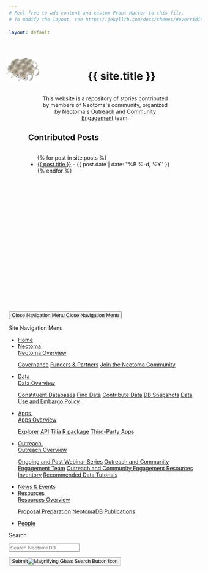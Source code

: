 ```yaml
---
# Feel free to add content and custom Front Matter to this file.
# To modify the layout, see https://jekyllrb.com/docs/themes/#overriding-theme-defaults

layout: default
---
```


<style>
#main {
  margin-left: 10%;
  margin-right: 10%;
}
  
</style>

<head>
  <title>Neotoma Community Stories</title>
</head>
<div id="main">
<div style="display:grid;grid-template-rows: 1fr 1fr; margin: 3%; margin-bottom: 0%;">
<div style="position: relative; border: 1px solid var(--neotoma-brown-450); background: linear-gradient(135deg, var(--neotoma-gray-150) 0%, var(--neotoma-brown-0) 100%); width: 136%; padding-top: 20px; display:grid; grid-template-columns: 1fr 5fr; align-items:center; justify-items: center; justify-self:center;">
  <img style="width:100px;padding-bottom:15px;" src="/images/many_rats.png"/>
<h1>{{ site.title }}</h1>
</div>
<div style="text-align: center; margin-left: 5%; margin-right: 5%;">
<p style="border-bottom: 1px solid var(--neotoma-brown-250);"> This website is a repository of stories contributed by members of Neotoma's community, organized by Neotoma's <a href="https://www.neotomadb.org/outreach" target="_blank"> Outreach and Community Engagement</a> team.</p>
</div>
</div>

<div style="display: grid; grid-template-rows: 1fr 10fr;">
  <h2 style="margin-top: 0px; padding-top: 0px;">Contributed Posts</h2>
<ul>
{% for post in site.posts %}
  <li>
    <a href="{{ post.url | relative_url }}">{{ post.title }}</a>
    <span> - {{ post.date | date: "%B %-d, %Y" }}</span>
  </li>
{% endfor %}


</ul>
</div>
</div>


<div class="offcanvas offcanvas-start" id="pagesModal" tabindex="-1" role="dialog" aria-modal="true" aria-labelledby="offcanvas-heading" aria-hidden="true">
	
<div class="offcanvas-content" role="document">
     
<button type="button" class="close" data-bs-dismiss="offcanvas" aria-label="Close">
<span class="visually-hidden">Close Navigation Menu</span>
<img src="/assets/images/modal-close-icon.svg" class="icon-close" alt=""><span class="visually-hidden">Close Navigation Menu</span>          
</button>
    
<div class="panel-nav">
<nav class="navbar">
<div class="container d-block">
<div class="row mx-0 d-flex justify-content-center">

<div class="col-12 col-md-8">

<p id="offcanvas-heading" class="visually-hidden">Site Navigation Menu</p>

<ul class="navbar-nav">

<li><a class="nav-link" href="/">Home</a></li>

<!-- About -->
 
<li class="nav-item dropdown">
<a class="nav-link dropdown-toggle" href="#" id="offcanvasNavbarAbout" role="button" data-bs-toggle="dropdown" aria-haspopup="true" aria-expanded="false">Neotoma <img src="/assets/images/carat.svg" alt=""></a>
	
<div class="dropdown-menu" aria-labelledby="offcanvasNavbarAbout">
<a class="dropdown-item" href="https://www.neotomadb.org/about">Neotoma Overview</a>
				 	
<a class="dropdown-item" href="https://www.neotomadb.org/about/governance">Governance</a>
<a class="dropdown-item" href="https://www.neotomadb.org/about/funders-partners">Funders &amp; Partners</a>
<a class="dropdown-item" href="https://www.neotomadb.org/about/join-the-neotoma-community">Join the Neotoma Community</a>
</div>
</li>

<!-- Data -->
  
<li class="nav-item dropdown">
<a class="nav-link dropdown-toggle" href="#" id="offcanvasNavbarData" role="button" data-bs-toggle="dropdown" aria-haspopup="true" aria-expanded="false">Data <img src="/assets/images/carat.svg" alt=""></a>
	
<div class="dropdown-menu" aria-labelledby="offcanvasNavbarData"> 
<a class="dropdown-item" href="https://www.neotomadb.org/data">Data Overview</a>
				 	
<a class="dropdown-item" href="https://www.neotomadb.org/data/constituent-databases">Constituent Databases</a>
<a class="dropdown-item" href="https://www.neotomadb.org/data/dataset-search">Find Data</a>
<a class="dropdown-item" href="https://www.neotomadb.org/data/contribute-data">Contribute Data</a>
<a class="dropdown-item" href="https://www.neotomadb.org/data/db-snapshots">DB Snapshots</a>
<a class="dropdown-item" href="https://www.neotomadb.org/data/data-use-and-embargo-policy">Data Use and Embargo Policy</a>
</div>
</li>
       
<!-- Apps -->
     	   
<li class="nav-item dropdown">
<a class="nav-link dropdown-toggle" href="#" id="offcanvasNavbarApps" role="button" data-bs-toggle="dropdown" aria-haspopup="true" aria-expanded="false">Apps  <img src="/assets/images/carat.svg" alt=""></a>
	
<div class="dropdown-menu" aria-labelledby="offcanvasNavbarApps">  
<a class="dropdown-item" href="https://www.neotomadb.org/apps">Apps Overview</a>
				 	
<a class="dropdown-item dropdown-item-external" href="https://www.neotomadb.org/apps/explorer">Explorer</a>
<a class="dropdown-item dropdown-item-external" href="https://www.neotomadb.org/apps/api">API</a>
<a class="dropdown-item" href="https://www.neotomadb.org/apps/tilia">Tilia</a>
<a class="dropdown-item dropdown-item-external" href="https://www.neotomadb.org/apps/neotoma-r">R package</a>
<a class="dropdown-item" href="https://www.neotomadb.org/apps/third-party-apps">Third-Party Apps</a>
</div>
</li>

<!-- Education -->
  
<li class="nav-item dropdown">
<a class="nav-link dropdown-toggle" href="#" id="offcanvasNavbarEducation" role="button" data-bs-toggle="dropdown" aria-haspopup="true" aria-expanded="false">Outreach  <img src="/assets/images/carat.svg" alt=""></a>
	
<div class="dropdown-menu" aria-labelledby="offcanvasNavbarEducation">
<a class="dropdown-item" href="https://www.neotomadb.org/outreach">Outreach Overview</a>
				 	
<a class="dropdown-item" href="https://www.neotomadb.org/outreach/lapd-ciclo-de-charlas-2025">Ongoing and Past Webinar Series</a>
<a class="dropdown-item" href="https://www.neotomadb.org/outreach/outreach-and-community-engagement-team">Outreach and Community Engagement Team</a>
<a class="dropdown-item" href="https://www.neotomadb.org/outreach/outreach-and-community-engagement-resources-inventory">Outreach and Community Engagement Resources Inventory</a>
<a class="dropdown-item" href="https://www.neotomadb.org/outreach/core-tutorials">Recommended Data Tutorials</a>
</div>
</li>

<!-- News -->
<li>
<a class="nav-link"  href="/news-events/" >News &amp; Events</a>
</li>

<!-- Resources -->
   
<li class="nav-item dropdown">
<a class="nav-link dropdown-toggle" href="#" id="offcanvasnavbarResources" role="button" data-bs-toggle="dropdown" aria-haspopup="true" aria-expanded="false">Resources  <img src="/assets/images/carat.svg" alt=""></a>
	
<div class="dropdown-menu" aria-labelledby="offcanvasnavbarResources">
<a class="dropdown-item" href="https://www.neotomadb.org/resources">Resources Overview</a>
				 	
<a class="dropdown-item" href="https://www.neotomadb.org/resources/proposal-preparation">Proposal Preparation</a>
<a class="dropdown-item dropdown-item-external" href="https://www.neotomadb.org/resources/neotomadb-publications">NeotomaDB Publications</a>
</div>
</li>

<!-- People -->
<li><a class="nav-link" href="/people" >People</a></li>

</ul>
	

<div class="search" role="search">
<form method="post" action="https://www.neotomadb.org/search/results">

<label for="q" class="header-label visually-hidden">Search</label>
<div class="d-flex align-items-center">
<input id="q" type="search" name="q" aria-label="Search" placeholder="Search NeotomaDB" maxlength="200">
  
<button name="submit" class="btn" type="submit" value="Submit" aria-label="Search Site"><span class="visually-hidden">Submit</span><span class="btn-search"><img src="/assets/images/search-icon.svg" alt="Magnifying Glass Search Button Icon"></span></button>
</div>

</form>
</div>


</div>
		
</div></div>   
</nav>
</div></div></div>
